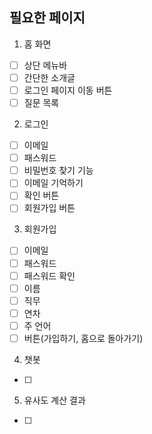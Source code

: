 ## 필요한 페이지

1. 홈 화면
- [ ] 상단 메뉴바
- [ ] 간단한 소개글
- [ ] 로그인 페이지 이동 버튼
- [ ] 질문 목록

2. 로그인
- [ ] 이메일
- [ ] 패스워드
- [ ] 비밀번호 찾기 기능
- [ ] 이메일 기억하기
- [ ] 확인 버튼
- [ ] 회원가입 버튼

3. 회원가입
- [ ] 이메일
- [ ] 패스워드
- [ ] 패스워드 확인
- [ ] 이름
- [ ] 직무
- [ ] 연차
- [ ] 주 언어
- [ ] 버튼(가입하기, 홈으로 돌아가기)

4. 챗봇
- [ ] 

5. 유사도 계산 결과
- [ ] 